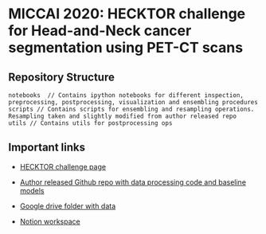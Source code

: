 # MICCAI 2020: HECKTOR challenge for Head-and-Neck cancer segmentation using PET-CT scans

## Repository Structure
```
notebooks  // Contains ipython notebooks for different inspection, preprocessing, postprocessing, visualization and ensembling procedures
scripts // Contains scripts for ensembling and resampling operations. Resampling taken and slightly modified from author released repo
utils // Contains utils for postprocessing ops
```


## Important links

- [HECKTOR challenge page](https://www.aicrowd.com/challenges/hecktor)

- [Author released Github repo with data processing code and baseline models](https://github.com/voreille/hecktor)

- [Google drive folder with data](https://drive.google.com/drive/folders/1UUGJPJ_n0xNCKMn4G3a2p1ZSKyeduLkk)

- [Notion workspace](https://www.notion.so/surajpai/HECKTOR-Challenge-187fe6dd20c24307b4b4cd9b9ff578cf)

